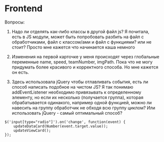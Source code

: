 # Frontend

Вопросы:

1) Надо ли отделять как-либо классы в другой файл js? Я почитала, есть в JS модули, может быть попробовать разбить на файл с обработчиками, файл с классом/ами и файл с  функциями? или не стоит? Просто мне кажется что начинается каша немного

2) Изменения на первой карточке у меня происходят через глобальные переменные name, speed, teamNumber, imgPath. Пока что не могу придумать более красивого и корректного способа. Но мне кажется он есть.

3) Здесь использовала jQuery чтобы отлавливать события, есть ли способ написать подобное на чистом JS? Я так понимаю addEventListener необходимо привязывать к определенному элементу, но если их несколько (получается группа), которая обрабатывается одинакого, например одной функцией, можно ли навесить на группу обработчик не обходя всю группу циклом? Или использовать jQuery - самый оптимальный способ?

```
$('input[type="radio"]').on('change', function(event) {
    updateDataCard(Number(event.target.value));
    updateViewCard();  
});
```


